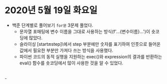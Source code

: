 # 2020년 5월 19일 화요일 
- 백준 단계별로 풀어보기 `for문` 3문제 풀었다.
	- 문자열 포매팅에 변수 이름을 그대로 사용하는 방식(f'...{변수이름}...')이 숏코딩에 많았다. 
	- 슬라이싱 \[start:end:step]\에서 step 부분에만 숫자를 표기하여 인풋으로 들어온 값에서 필요한 부분만 가져다 쓰는 방식을 사용했다. 
	- 파이썬 코드의 동적 실행을 지원하는 exec()와 expression의 결과를 반환하는 eval() 함수를 숏코딩에서 많이 사용한 것을 알 수 있었다. 
<br>
- 
